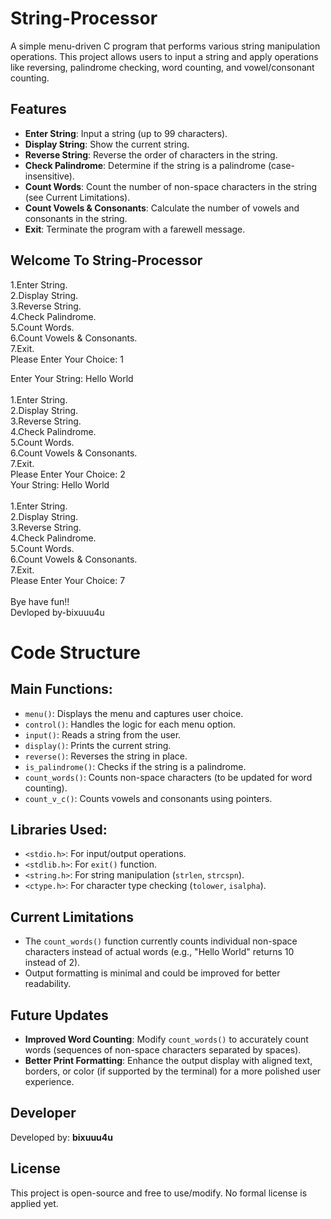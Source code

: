 # String-Processor

A simple menu-driven C program that performs various string manipulation operations. This project allows users to input a string and apply operations like reversing, palindrome checking, word counting, and vowel/consonant counting.

## Features

- **Enter String**: Input a string (up to 99 characters).
- **Display String**: Show the current string.
- **Reverse String**: Reverse the order of characters in the string.
- **Check Palindrome**: Determine if the string is a palindrome (case-insensitive).
- **Count Words**: Count the number of non-space characters in the string (see Current Limitations).
- **Count Vowels & Consonants**: Calculate the number of vowels and consonants in the string.
- **Exit**: Terminate the program with a farewell message.

## Welcome To String-Processor

1.Enter String.<br>
2.Display String.<br>
3.Reverse String.<br>
4.Check Palindrome.<br>
5.Count Words.<br>
6.Count Vowels & Consonants.<br>
7.Exit.<br>
Please Enter Your Choice: 1<br>

Enter Your String: Hello World<br>
<br>
1.Enter String.<br>
2.Display String.<br>
3.Reverse String.<br>
4.Check Palindrome.<br>
5.Count Words.<br>
6.Count Vowels & Consonants.<br>
7.Exit.<br>
Please Enter Your Choice: 2<br>
Your String: Hello World<br>
<br>
1.Enter String.<br>
2.Display String.<br>
3.Reverse String.<br>
4.Check Palindrome.<br>
5.Count Words.<br>
6.Count Vowels & Consonants.<br>
7.Exit.<br>
Please Enter Your Choice: 7<br>
<br>
Bye have fun!!<br>
Devloped by-bixuuu4u<br>

# Code Structure

## Main Functions:

- `menu()`: Displays the menu and captures user choice.
- `control()`: Handles the logic for each menu option.
- `input()`: Reads a string from the user.
- `display()`: Prints the current string.
- `reverse()`: Reverses the string in place.
- `is_palindrome()`: Checks if the string is a palindrome.
- `count_words()`: Counts non-space characters (to be updated for word counting).
- `count_v_c()`: Counts vowels and consonants using pointers.

## Libraries Used:

- `<stdio.h>`: For input/output operations.
- `<stdlib.h>`: For `exit()` function.
- `<string.h>`: For string manipulation (`strlen`, `strcspn`).
- `<ctype.h>`: For character type checking (`tolower`, `isalpha`).

## Current Limitations

- The `count_words()` function currently counts individual non-space characters instead of actual words (e.g., "Hello World" returns 10 instead of 2).
- Output formatting is minimal and could be improved for better readability.

## Future Updates

- **Improved Word Counting**: Modify `count_words()` to accurately count words (sequences of non-space characters separated by spaces).
- **Better Print Formatting**: Enhance the output display with aligned text, borders, or color (if supported by the terminal) for a more polished user experience.

## Developer

Developed by: **bixuuu4u**

## License

This project is open-source and free to use/modify. No formal license is applied yet.
